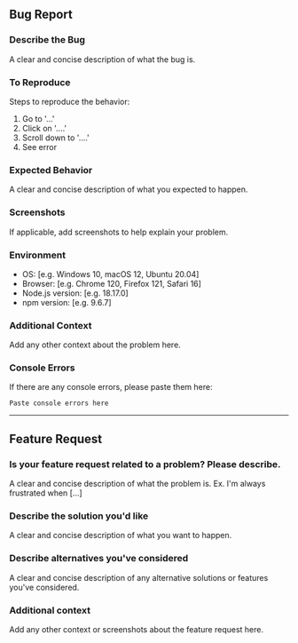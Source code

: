 ## Bug Report

### Describe the Bug
A clear and concise description of what the bug is.

### To Reproduce
Steps to reproduce the behavior:
1. Go to '...'
2. Click on '....'
3. Scroll down to '....'
4. See error

### Expected Behavior
A clear and concise description of what you expected to happen.

### Screenshots
If applicable, add screenshots to help explain your problem.

### Environment
- OS: [e.g. Windows 10, macOS 12, Ubuntu 20.04]
- Browser: [e.g. Chrome 120, Firefox 121, Safari 16]
- Node.js version: [e.g. 18.17.0]
- npm version: [e.g. 9.6.7]

### Additional Context
Add any other context about the problem here.

### Console Errors
If there are any console errors, please paste them here:

```
Paste console errors here
```

---

## Feature Request

### Is your feature request related to a problem? Please describe.
A clear and concise description of what the problem is. Ex. I'm always frustrated when [...]

### Describe the solution you'd like
A clear and concise description of what you want to happen.

### Describe alternatives you've considered
A clear and concise description of any alternative solutions or features you've considered.

### Additional context
Add any other context or screenshots about the feature request here.
